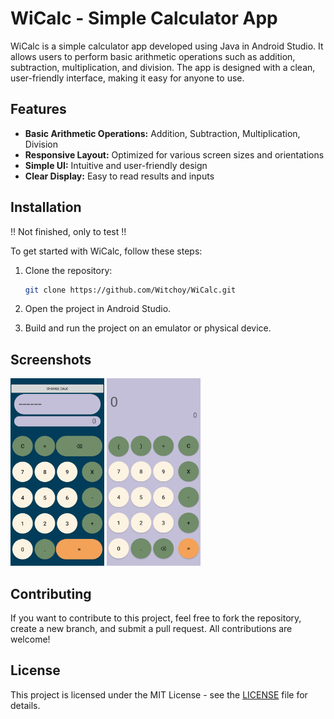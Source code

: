 # WiCalc - Simple Calculator App

WiCalc is a simple calculator app developed using Java in Android Studio. It allows users to perform basic arithmetic operations such as addition, subtraction, multiplication, and division. The app is designed with a clean, user-friendly interface, making it easy for anyone to use.

## Features
- **Basic Arithmetic Operations:** Addition, Subtraction, Multiplication, Division
- **Responsive Layout:** Optimized for various screen sizes and orientations
- **Simple UI:** Intuitive and user-friendly design
- **Clear Display:** Easy to read results and inputs

## Installation

!! Not finished, only to test !!

To get started with WiCalc, follow these steps:

1. Clone the repository:
   ```bash
   git clone https://github.com/Witchoy/WiCalc.git
   ```

2. Open the project in Android Studio.

3. Build and run the project on an emulator or physical device.

## Screenshots

<img src="img/WiCalcPrimaryScreen.png" width="150" height="300" />
<img src="img/WiCalcSecondaryScreen.png" width="150" height="300" />

## Contributing

If you want to contribute to this project, feel free to fork the repository, create a new branch, and submit a pull request. All contributions are welcome!

## License

This project is licensed under the MIT License - see the [LICENSE](LICENSE) file for details.


